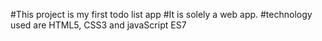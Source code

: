 #This project is my first todo list app
#It is solely a web app.
#technology used are HTML5, CSS3 and javaScript ES7
